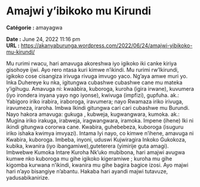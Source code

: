 # Amajwi y’ibikoko mu Kirundi

**Catégorie :** amayagwa

**Date :** June 24, 2022 11:16 pm  
**URL :** https://akanyaburunga.wordpress.com/2022/06/24/amajwi-yibikoko-mu-kirundi/

Mu rurimi rwacu, hari amavuga akoreshwa iyo igikoko iki canke kiriya gisohoye ijwi. Ayo rero ntasa kuri kimwe n’ikindi. Mu rurimi rw’Ikirundi, igikoko cose cisangiza irivuga rivuga imvugo yaco. Ng’aya amwe muri yo.
Inka
Duhereye ku nka, igitungwa cubashwe cubashwe cane mu mateka y’igihugu. Amavuga ni: kwaàbira, kuboroga, kuroha (igira irwane), kuvumera (iyo irondera inyana yayo ngo iyonse), kwivuga (impfizi), gupfuha.
ak.: Yabigoro iriko irabira, iraboroga, iravumera; nayo Rwamaza iriko irivuga, iravumeza, iraroha.
Imbwa
Ikindi gitungwa cari cari cubashwe mu Burundi. Nayo hakora amavuga: gukuga , kubweja, kugwangwara, kumoka.
ak.: Mugina iriko irakuga, irabweja, iragwangwara, iramoka.
Impene (ihene)
Iki ni ikindi gitungwa cororwa cane. Kwabira, guhebebeza, kuboroga (isuguru iriko ishaka kwimya imvyazi).
Intama
Iyi nayo, co kimwe n’ihene, amavuga ni Kwabira, kuboroga.
Imbeba, inyoni, uduswi
Kujwiragira
Inkoko
Gukokoza, kubika, kwanira (iyo ibangamiwe),guteterera (yimirije guta amagi).
Imbwebwe
Kumoka
Intare
Kuroha
Nk’uko mubibona, hari amajwi avugwa kumwe nko kuboroga mu gihe igikoko kigeramiwe ; kuroha mu gihe kigomba kurwana n’ikindi, kwanira mu gihe bagira bagice izosi. Ayo majwi hari n’ayo bisangiye n’abantu.
Hakaba hari ayandi majwi tutavuze, yadusabikanirize.
